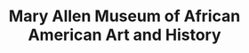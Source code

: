 ---
layout: repo
title: "Mary Allen Museum of African American Art and History"
id: 16625
permalink: repos/16625/
---